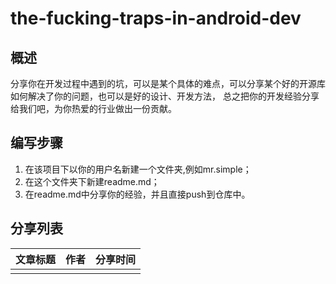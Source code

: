 # the-fucking-traps-in-android-dev
## 概述
分享你在开发过程中遇到的坑，可以是某个具体的难点，可以分享某个好的开源库如何解决了你的问题，也可以是好的设计、开发方法，
总之把你的开发经验分享给我们吧，为你热爱的行业做出一份贡献。


## 编写步骤
1. 在该项目下以你的用户名新建一个文件夹,例如mr.simple；
2. 在这个文件夹下新建readme.md；
3. 在readme.md中分享你的经验，并且直接push到仓库中。 


## 分享列表
|                 文章标题        |           作者              |      分享时间      |   
|---------------------------------|:---------------------------:|--------------------|
|   |   |
